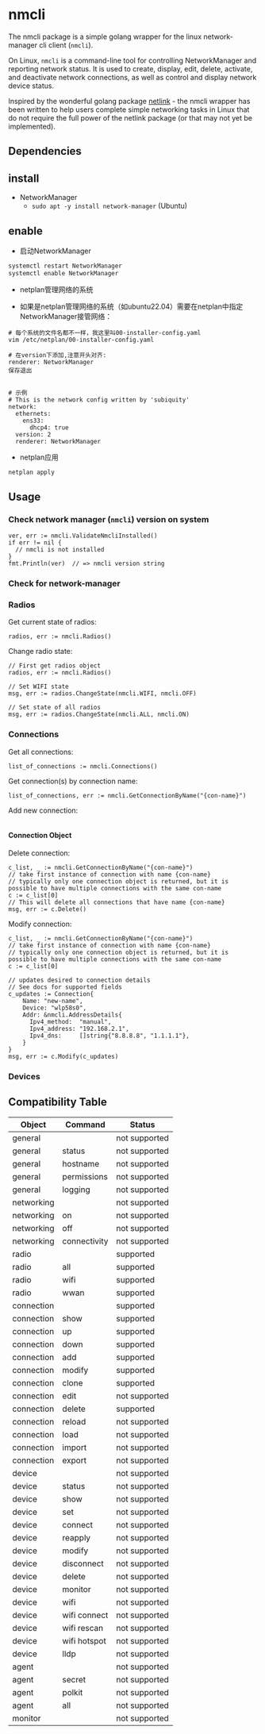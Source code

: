 # nmcli 

The nmcli package is a simple golang wrapper for the linux network-manager cli client (`nmcli`).

On Linux, `nmcli` is a command-line tool for controlling NetworkManager and reporting network status. It is used to create, display, edit, delete, activate, and deactivate network connections, as well as control and display network device status.

Inspired by the wonderful golang package [netlink](https://github.com/vishvananda/netlink) - the nmcli wrapper has been written to help users complete simple networking tasks in Linux that do not require the full power of the netlink package (or that may not yet be implemented).

## Dependencies 

## install 

* NetworkManager
  * `sudo apt -y install network-manager` (Ubuntu)

## enable

* 启动NetworkManager

```bash
systemctl restart NetworkManager
systemctl enable NetworkManager
```

* netplan管理网络的系统
- 如果是netplan管理网络的系统（如ubuntu22.04）需要在netplan中指定NetworkManager接管网络：

```
# 每个系统的文件名都不一样，我这里叫00-installer-config.yaml 
vim /etc/netplan/00-installer-config.yaml

# 在version下添加,注意开头对齐: 
renderer: NetworkManager
保存退出


# 示例
# This is the network config written by 'subiquity'
network:
  ethernets:
    ens33:
      dhcp4: true
  version: 2
  renderer: NetworkManager

```

* netplan应用
```bash
netplan apply
```




## Usage 

### Check network manager (`nmcli`) version on system 
```golang
ver, err := nmcli.ValidateNmcliInstalled()
if err != nil {
  // nmcli is not installed
}
fmt.Println(ver)  // => nmcli version string
```

### Check for network-manager 
### Radios 
Get current state of radios:
```golang
radios, err := nmcli.Radios()
```

Change radio state:
```golang
// First get radios object
radios, err := nmcli.Radios()

// Set WIFI state
msg, err := radios.ChangeState(nmcli.WIFI, nmcli.OFF)

// Set state of all radios
msg, err := radios.ChangeState(nmcli.ALL, nmcli.ON)
```

### Connections 

Get all connections:
```golang
list_of_connections := nmcli.Connections()
```

Get connection(s) by connection name:
```golang
list_of_connections, err := nmcli.GetConnectionByName("{con-name}")
```

Add new connection:
```golang
```

#### Connection Object 
Delete connection:
```golang
c_list, _ := nmcli.GetConnectionByName("{con-name}")
// take first instance of connection with name {con-name}
// typically only one connection object is returned, but it is possible to have multiple connections with the same con-name
c := c_list[0]
// This will delete all connections that have name {con-name}
msg, err := c.Delete()
```

Modify connection:
```golang
c_list, _ := nmcli.GetConnectionByName("{con-name}")
// take first instance of connection with name {con-name}
// typically only one connection object is returned, but it is possible to have multiple connections with the same con-name
c := c_list[0]

// updates desired to connection details
// See docs for supported fields
c_updates := Connection{
    Name: "new-name",
    Device: "wlp58s0",
    Addr: &nmcli.AddressDetails{
      Ipv4_method:  "manual",
      Ipv4_address: "192.168.2.1",
      Ipv4_dns:     []string{"8.8.8.8", "1.1.1.1"},
    }
}
msg, err := c.Modify(c_updates)
```


### Devices 




## Compatibility Table 

| Object     | Command      | Status        |
| ---------- | ------------ | ------------- |
| general    |              | not supported |
| general    | status       | not supported |
| general    | hostname     | not supported |
| general    | permissions  | not supported |
| general    | logging      | not supported |
| networking |              | not supported |
| networking | on           | not supported |
| networking | off          | not supported |
| networking | connectivity | not supported |
| radio      |              | supported     |
| radio      | all          | supported     |
| radio      | wifi         | supported     |
| radio      | wwan         | supported     |
| connection |              | supported     |
| connection | show         | supported     |
| connection | up           | supported |
| connection | down         | supported |
| connection | add          | supported     |
| connection | modify       | supported     |
| connection | clone        | supported     |
| connection | edit         | not supported |
| connection | delete       | supported     |
| connection | reload       | not supported |
| connection | load         | not supported |
| connection | import       | not supported |
| connection | export       | not supported |
| device     |              | not supported |
| device     | status       | not supported |
| device     | show         | not supported |
| device     | set          | not supported |
| device     | connect      | not supported |
| device     | reapply      | not supported |
| device     | modify       | not supported |
| device     | disconnect   | not supported |
| device     | delete       | not supported |
| device     | monitor      | not supported |
| device     | wifi         | not supported |
| device     | wifi connect | not supported |
| device     | wifi rescan  | not supported |
| device     | wifi hotspot | not supported |
| device     | lldp         | not supported |
| agent      |              | not supported |
| agent      | secret       | not supported |
| agent      | polkit       | not supported |
| agent      | all          | not supported |
| monitor    |              | not supported |
